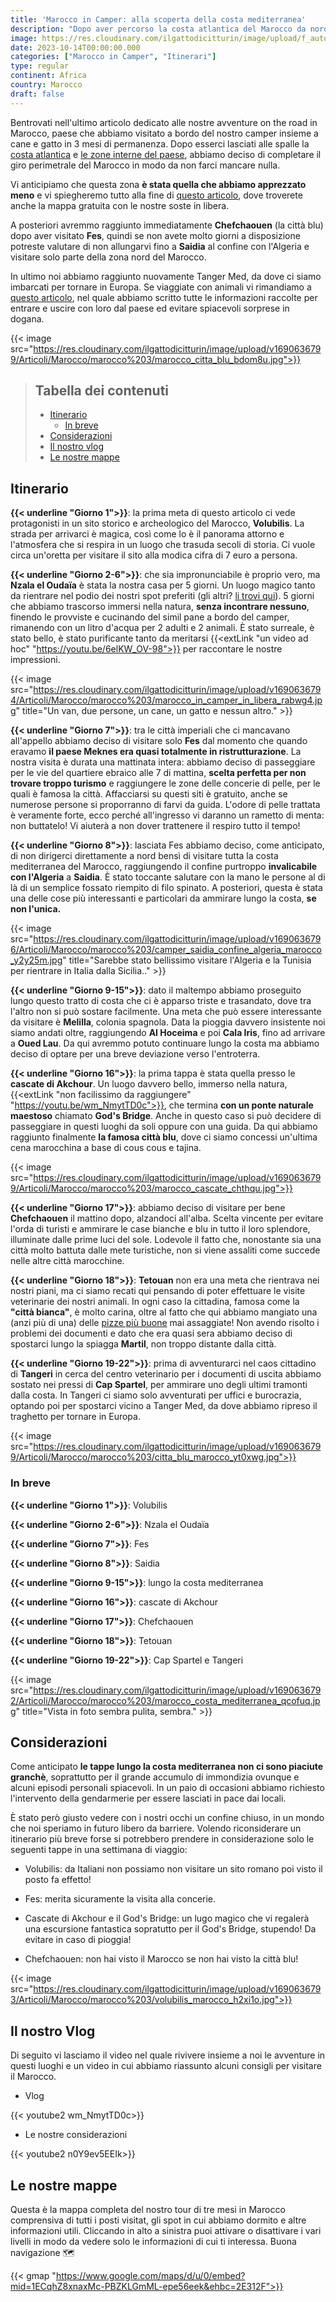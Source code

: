 ```yaml
---
title: 'Marocco in Camper: alla scoperta della costa mediterranea' 
description: "Dopo aver percorso la costa atlantica del Marocco da nord a sud e aver raggiunto deserto e montagne, è giusto il momento di scoprire insieme la Costa Mediterranea del paese."
image: https://res.cloudinary.com/ilgattodicitturin/image/upload/f_auto,q_auto,w_800,dpr_auto/v1690636793/Articoli/Marocco/marocco%203/van_marocco_tramonto_euortx.jpg
date: 2023-10-14T00:00:00.000
categories: ["Marocco in Camper", "Itinerari"]
type: regular
continent: Africa
country: Marocco
draft: false
---
```


Bentrovati nell'ultimo articolo dedicato alle nostre avventure on the road in Marocco, paese che abbiamo visitato a bordo del nostro camper insieme a cane e gatto in 3 mesi di permanenza. Dopo esserci lasciati alle spalle la [costa atlantica](/blog/marocco-in-camper-alla-scoperta-della-costa-atlantica) e [le zone interne del paese](/blog/marocco-in-camper-dalla-costa-al-deserto-a-marrakech), abbiamo deciso di completare il giro perimetrale del Marocco in modo da non farci mancare nulla. 

Vi anticipiamo che questa zona **è stata quella che abbiamo apprezzato meno** e vi spiegheremo tutto alla fine di [questo articolo](#considerazioni), dove troverete anche la mappa gratuita con le nostre soste in libera.

A posteriori avremmo raggiunto immediatamente **Chefchaouen** (la città blu) dopo aver visitato **Fes**, quindi se non avete molto giorni a disposizione potreste valutare di non allungarvi fino a **Saidia** al confine con l'Algeria e visitare solo parte della zona nord del Marocco. 

In ultimo noi abbiamo raggiunto nuovamente Tanger Med, da dove ci siamo imbarcati per tornare in Europa. Se viaggiate con animali vi rimandiamo a [questo articolo](/blog/informazioni-camper-marocco-con-animali), nel quale abbiamo scritto tutte le informazioni raccolte per entrare e uscire con loro dal paese ed evitare spiacevoli sorprese in dogana.

{{< image src="https://res.cloudinary.com/ilgattodicitturin/image/upload/v1690636799/Articoli/Marocco/marocco%203/marocco_citta_blu_bdom8u.jpg">}}

> ## Tabella dei contenuti
> - [Itinerario](#itineario)
>   - [In breve](#in-breve)
> - [Considerazioni](#considerazioni)
> - [Il nostro vlog](#il-nostro-vlog)
> - [Le nostre mappe](#le-nostre-mappe)

## Itinerario

**{{< underline "Giorno 1">}}**: la prima meta di questo articolo ci vede protagonisti in un sito storico e archeologico del Marocco, **Volubilis**. La strada per arrivarci è magica, così come lo è il panorama attorno e l'atmosfera che si respira in un luogo che trasuda secoli di storia. Ci vuole circa un'oretta per visitare il sito alla modica cifra di 7 euro a persona.

**{{< underline "Giorno 2-6">}}**: che sia impronunciabile è proprio vero, ma **Nzala el Oudaïa** è stata la nostra casa per 5 giorni. Un luogo magico tanto da rientrare nel podio dei nostri spot preferiti (gli altri? [li trovi qui](/blog/5-spot-in-marocco)).
5 giorni che abbiamo trascorso immersi nella natura, **senza incontrare nessuno**, finendo le provviste e cucinando del simil pane a bordo del camper, rimanendo con un litro d'acqua per 2 adulti e 2 animali. 
È stato surreale, è stato bello, è stato purificante tanto da meritarsi {{<extLink "un video ad hoc" "https://youtu.be/6elKW_OV-98">}} per raccontare le nostre impressioni.

{{< image src="https://res.cloudinary.com/ilgattodicitturin/image/upload/v1690636794/Articoli/Marocco/marocco%203/marocco_in_camper_in_libera_rabwg4.jpg" title="Un van, due persone, un cane, un gatto e nessun altro." >}}

**{{< underline "Giorno 7">}}**: tra le città imperiali che ci mancavano all'appello abbiamo deciso di visitare solo **Fes** dal momento che quando eravamo **il paese Meknes era quasi totalmente in ristrutturazione**. La nostra visita è durata una mattinata intera: abbiamo deciso di passeggiare per le vie del quartiere ebraico alle 7 di mattina, **scelta perfetta per non trovare troppo turismo** e raggiungere le zone delle concerie di pelle, per le quali è famosa la città. 
Affacciarsi su questi siti è gratuito, anche se numerose persone si proporranno di farvi da guida. L'odore di pelle trattata è veramente forte, ecco perché all'ingresso vi daranno un rametto di menta: non buttatelo! Vi aiuterà a non dover trattenere il respiro tutto il tempo!

**{{< underline "Giorno 8">}}**: lasciata Fes abbiamo deciso, come anticipato, di non dirigerci direttamente a nord bensì di visitare tutta la costa mediterranea del Marocco, raggiungendo il confine purtroppo **invalicabile con l'Algeria** a **Saidia**. È stato toccante salutare con la mano le persone al di là di un semplice fossato riempito di filo spinato. A posteriori, questa è stata una delle cose più interessanti e particolari da ammirare lungo la costa, **se non l'unica.** 

{{< image src="https://res.cloudinary.com/ilgattodicitturin/image/upload/v1690636796/Articoli/Marocco/marocco%203/camper_saidia_confine_algeria_marocco_y2y25m.jpg" title="Sarebbe stato bellissimo visitare l'Algeria e la Tunisia per rientrare in Italia dalla Sicilia.." >}}

**{{< underline "Giorno 9-15">}}**: dato il maltempo abbiamo proseguito lungo questo tratto di costa che ci è apparso triste e trasandato, dove tra l'altro non si può sostare facilmente. Una meta che può essere interessante da visitare è **Melilla**, colonia spagnola. Data la pioggia davvero insistente noi siamo andati oltre, raggiungendo **Al Hoceima** e poi **Cala Iris**, fino ad arrivare a **Oued Lau**. Da qui avremmo potuto continuare lungo la costa ma abbiamo deciso di optare per una breve deviazione verso l'entroterra.

**{{< underline "Giorno 16">}}**: la prima tappa è stata quella presso le **cascate di Akchour**. Un luogo davvero bello, immerso nella natura, {{<extLink "non facilissimo da raggiungere" "https://youtu.be/wm_NmytTD0c">}}, che termina **con un ponte naturale maestoso** chiamato **God's Bridge**. Anche in questo caso si può decidere di passeggiare in questi luoghi da soli oppure con una guida. Da qui abbiamo raggiunto finalmente **la famosa città blu**, dove ci siamo concessi un'ultima cena marocchina a base di cous cous e tajina. 

{{< image src="https://res.cloudinary.com/ilgattodicitturin/image/upload/v1690636799/Articoli/Marocco/marocco%203/marocco_cascate_chthqu.jpg">}}

**{{< underline "Giorno 17">}}**: abbiamo deciso di visitare per bene **Chefchaouen** il mattino dopo, alzandoci all'alba. Scelta vincente per evitare l'orda di turisti e ammirare le case bianche e blu in tutto il loro splendore, illuminate dalle prime luci del sole. Lodevole il fatto che, nonostante sia una città molto battuta dalle mete turistiche, non si viene assaliti come succede nelle altre città marocchine.

**{{< underline "Giorno 18">}}**: **Tetouan** non era una meta che rientrava nei nostri piani, ma ci siamo recati qui pensando di poter effettuare le visite veterinarie dei nostri animali. In ogni caso la cittadina, famosa come la **"città bianca"**, è molto carina, oltre al fatto che qui abbiamo mangiato una (anzi più di una) delle [pizze più buone](/blog/le-migliori-pizze-in-marocco) mai assaggiate! Non avendo risolto i problemi dei documenti e dato che era quasi sera abbiamo deciso di spostarci lungo la spiagga **Martil**, non troppo distante dalla città.

**{{< underline "Giorno 19-22">}}**: prima di avventurarci nel caos cittadino di **Tangeri** in cerca del centro veterinario per i documenti di uscita abbiamo sostato nei pressi di **Cap Spartel**, per ammirare uno degli ultimi tramonti dalla costa. In Tangeri ci siamo solo avventurati per uffici e burocrazia, optando poi per spostarci vicino a Tanger Med, da dove abbiamo ripreso il traghetto per tornare in Europa.

{{< image src="https://res.cloudinary.com/ilgattodicitturin/image/upload/v1690636799/Articoli/Marocco/marocco%203/citta_blu_marocco_yt0xwg.jpg">}}

### In breve

**{{< underline "Giorno 1">}}**: Volubilis 

**{{< underline "Giorno 2-6">}}**: Nzala el Oudaïa

**{{< underline "Giorno 7">}}**: Fes

**{{< underline "Giorno 8">}}**: Saidia

**{{< underline "Giorno 9-15">}}**: lungo la costa mediterranea

**{{< underline "Giorno 16">}}**: cascate di Akchour

**{{< underline "Giorno 17">}}**: Chefchaouen

**{{< underline "Giorno 18">}}**: Tetouan

**{{< underline "Giorno 19-22">}}**: Cap Spartel e Tangeri

{{< image src="https://res.cloudinary.com/ilgattodicitturin/image/upload/v1690636792/Articoli/Marocco/marocco%203/marocco_costa_mediterranea_qcofuq.jpg" title="Vista in foto sembra pulita, sembra." >}}

## Considerazioni
Come anticipato **le tappe lungo la costa mediterranea non ci sono piaciute granchè**, soprattutto per il grande accumulo di immondizia ovunque e alcuni episodi personali spiacevoli. In un paio di occasioni abbiamo richiesto l'intervento della gendarmerie per essere lasciati in pace dai locali.

È stato però giusto vedere con i nostri occhi un confine chiuso, in un mondo che noi speriamo in futuro libero da barriere. Volendo riconsiderare un itinerario più breve forse si potrebbero prendere in considerazione solo le seguenti tappe in una settimana di viaggio: 

- Volubilis: da Italiani non possiamo non visitare un sito romano poi visto il posto fa effetto! 

- Fes: merita sicuramente la visita alla concerie.

- Cascate di Akchour e il God's Bridge: un lugo magico che vi regalerà una escursione fantastica sopratutto per il God's Bridge, stupendo! Da evitare in caso di pioggia!

- Chefchaouen: non hai visto il Marocco se non hai visto la città blu!

{{< image src="https://res.cloudinary.com/ilgattodicitturin/image/upload/v1690636793/Articoli/Marocco/marocco%203/volubilis_marocco_h2xi1o.jpg">}}

## Il nostro Vlog
Di seguito vi lasciamo il video nel quale rivivere insieme a noi le avventure in questi luoghi e un video in cui abbiamo riassunto alcuni consigli per visitare il Marocco. 

- Vlog

{{< youtube2 wm_NmytTD0c>}} 

- Le nostre considerazioni

{{< youtube2 n0Y9ev5EEIk>}} 

## Le nostre mappe
Questa è la mappa completa del nostro tour di tre mesi in Marocco comprensiva di tutti i posti visitat, gli spot in cui abbiamo dormito e altre informazioni utili. Cliccando in alto a sinistra puoi attivare o disattivare i vari livelli in modo da vedere solo le informazioni di cui ti interessa. Buona navigazione 🗺️

{{< gmap "https://www.google.com/maps/d/u/0/embed?mid=1ECqhZ8xnaxMc-PBZKLGmML-epe56eek&ehbc=2E312F">}}

 
